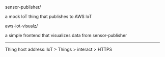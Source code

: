 sensor-publisher/

a mock IoT thing that publishes to AWS IoT

aws-iot-visualz/

a simple frontend that visualizes data from sensor-publisher

---

Thing host address:
IoT > Things > interact > HTTPS
